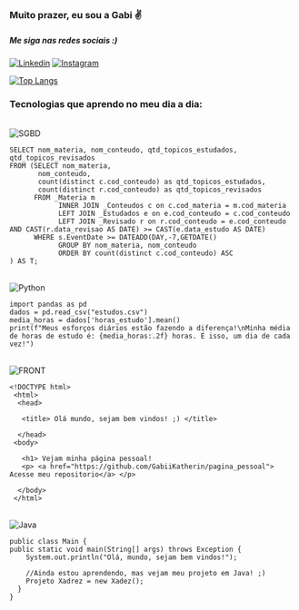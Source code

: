 ### Muito prazer, eu sou a Gabi ✌️
##### Me siga nas redes sociais :)

[![Linkedin](https://img.shields.io/badge/LinkedIn-0077B5?style=for-the-badge&logo=linkedin&logoColor=white)](https://www.linkedin.com/in/gabrielli-katherin/)
[![Instagram](https://img.shields.io/badge/Instagram-E4405F?style=for-the-badge&logo=instagram&logoColor=white)](https://instagram.com/e_logicooficial?igshid=ZDdkNTZiNTM=)

[![Top Langs](https://github-readme-stats.vercel.app/api/top-langs/?username=GabiiKatherin&layout=compact)](https://github.com/gabiikatherin/github-readme-stats)

### Tecnologias que aprendo no meu dia a dia:

<div style="display: inline_block"><br/>
    <img align="center" alt="SGBD" src="https://img.shields.io/badge/-SGBD-red" />
    
    SELECT nom_materia, nom_conteudo, qtd_topicos_estudados, qtd_topicos_revisados
    FROM (SELECT nom_materia,
           nom_conteudo,
           count(distinct c.cod_conteudo) as qtd_topicos_estudados,
           count(distinct r.cod_conteudo) as qtd_topicos_revisados
          FROM _Materia m
                INNER JOIN _Conteudos c on c.cod_materia = m.cod_materia
                LEFT JOIN _Estudados e on e.cod_conteudo = c.cod_conteudo 
                LEFT JOIN _Revisado r on r.cod_conteudo = e.cod_conteudo  AND CAST(r.data_revisao AS DATE) >= CAST(e.data_estudo AS DATE)
          WHERE s.EventDate >= DATEADD(DAY,-7,GETDATE()
                GROUP BY nom_materia, nom_conteudo
                ORDER BY count(distinct c.cod_conteudo) ASC
    ) AS T;

</div>

<div style="display: inline_block"><br/>
    <img align="center" alt="Python" src="https://img.shields.io/badge/Python-3776AB?style=for-the-badge&logo=python&logoColor=white" />

    import pandas as pd
    dados = pd.read_csv("estudos.csv")
    media_horas = dados['horas_estudo'].mean()
    print(f"Meus esforços diários estão fazendo a diferença!\nMinha média de horas de estudo é: {media_horas:.2f} horas. É isso, um dia de cada vez!")


</div>
         
<div style="display: inline_block"><br/>
    <img align="center" alt="FRONT" src="https://img.shields.io/badge/-FRONTEND-green" />

    <!DOCTYPE html>
     <html>
      <head>

       <title> Olá mundo, sejam bem vindos! ;) </title>

      </head>
     <body>

       <h1> Vejam minha página pessoal!
       <p> <a href="https://github.com/GabiiKatherin/pagina_pessoal"> Acesse meu repositorio</a> </p>

      </body>
     </html>
     
</div>

<div style="display: inline_block"><br/>
    <img align="center" alt="Java" src="https://img.shields.io/badge/Java-ED8B00?style=for-the-badge&logo=java&logoColor=white" />

    public class Main {
    public static void main(String[] args) throws Exception {
        System.out.println("Olá, mundo, sejam bem vindos!");

        //Ainda estou aprendendo, mas vejam meu projeto em Java! ;)
        Projeto Xadrez = new Xadez();
      }
    }
</div>


